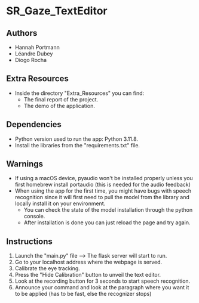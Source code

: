 # SR_Gaze_TextEditor
## Authors
- Hannah Portmann
- Léandre Dubey
- Diogo Rocha

## Extra Resources
- Inside the directory "Extra_Resources" you can find:
  - The final report of the project.
  - The demo of the application.

## Dependencies
- Python version used to run the app: Python 3.11.8.
- Install the libraries from the "requirements.txt" file.

## Warnings
- If using a macOS device, pyaudio won't be installed properly unless you first homebrew install portaudio (this is needed for the audio feedback)
- When using the app for the first time, you might have bugs with speech recognition since it will first need to pull the model from the library and locally install it on your environment.
  - You can check the state of the model installation through the python console.
  - After installation is done you can just reload the page and try again.

## Instructions
1. Launch the "main.py" file --> The flask server will start to run.
2. Go to your localhost address where the webpage is served.
3. Calibrate the eye tracking.
4. Press the "Hide Calibration" button to unveil the text editor.
5. Look at the recording button for 3 seconds to start speech recognition.
6. Announce your command and look at the paragraph where you want it to be applied (has to be fast, else the recognizer stops)
